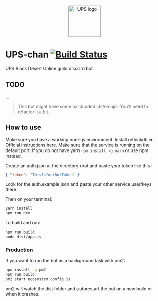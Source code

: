 <p align="center"><a href="" target="_blank"><img width="100" src="https://cdn.discordapp.com/attachments/312317025357791242/403003504886546433/upschan.png" alt="UPS logo"></a></p>

# UPS-chan [![Build Status](https://travis-ci.org/Hebilicious/ups-chan.svg?branch=master)](https://travis-ci.org/Hebilicious/ups-chan)

UPS Black Desert Online guild discord bot.

## TODO

...

> This bot might have some hardcoded ids/emojis. You'll need to refactor it a bit.

## How to use

Make sure you have a working node.js environment.
Install rethinkdb => Official instructions [here](https://www.rethinkdb.com/docs/install/).
Make sure that the service is running on the default port.
If you do not have yarn `npm install -g yarn` or use npm instead.

Create an auth.json at the directory root and paste your token like this :

```json
{ "token": "ThisIsYourBotToken" }
```

Look for the auth.example.json and paste your other service user/keys there.

Then on your terminal:

```sh
yarn install
npm run dev
```

To build and run:

```sh
npm run build
node dist/app.js
```

### Production

If you want to run the bot as a background task with pm2:

```sh
npm install -g pm2
npm run build
pm2 start ecosystem.config.js
```

pm2 will watch the dist folder and autorestart the bot on a new build or when it crashes.
